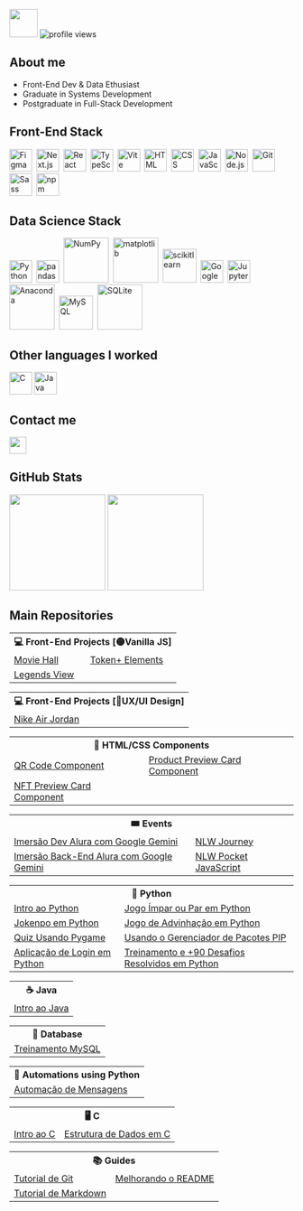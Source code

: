 <img src="https://github.com/TheDudeThatCode/TheDudeThatCode/blob/master/Assets/Developer.gif" width="50"> ![profile views](https://komarev.com/ghpvc/?username=udanielnogueira&color=006bed)

## About me

- Front-End Dev & Data Ethusiast
- Graduate in Systems Development
- Postgraduate in Full-Stack Development

## Front-End Stack

<div>
  <img src="https://cdn.jsdelivr.net/gh/devicons/devicon@latest/icons/figma/figma-original.svg" width="40" title="Figma"/>&nbsp;
  <img src="https://cdn.jsdelivr.net/gh/devicons/devicon@latest/icons/nextjs/nextjs-original.svg" width="40" title="Next.js"/>&nbsp;
  <img src="https://cdn.jsdelivr.net/gh/devicons/devicon@latest/icons/react/react-original.svg" width="40" title="React"/>&nbsp;
  <img src="https://cdn.jsdelivr.net/gh/devicons/devicon@latest/icons/typescript/typescript-original.svg" width="40" title="TypeScript"/>&nbsp;
  <img src="https://cdn.jsdelivr.net/gh/devicons/devicon@latest/icons/vitejs/vitejs-original.svg" width="40" title="Vite"/>&nbsp;
  <img src="https://cdn.jsdelivr.net/gh/devicons/devicon/icons/html5/html5-original.svg" width="40" title="HTML"/>&nbsp;
  <img src="https://cdn.jsdelivr.net/gh/devicons/devicon/icons/css3/css3-original.svg" width="40" title="CSS"/>&nbsp;
  <img src="https://cdn.jsdelivr.net/gh/devicons/devicon/icons/javascript/javascript-original.svg" width="40" title="JavaScript"/>&nbsp;
  <img src="https://cdn.jsdelivr.net/gh/devicons/devicon@latest/icons/nodejs/nodejs-original.svg" width="40" title="Node.js"/>&nbsp;
  <img src="https://cdn.jsdelivr.net/gh/devicons/devicon/icons/git/git-original.svg" width="40" title="Git"/>&nbsp;
  <img src="https://cdn.jsdelivr.net/gh/devicons/devicon@latest/icons/sass/sass-original.svg" width="40" title="Sass" />&nbsp;
  <img src="https://cdn.jsdelivr.net/gh/devicons/devicon@latest/icons/npm/npm-original-wordmark.svg" width="40" title="npm"/>
</div>

## Data Science Stack

<div>
  <img src="https://cdn.jsdelivr.net/gh/devicons/devicon/icons/python/python-original.svg" width="40" title="Python 3"/>&nbsp;
  <img src="https://cdn.jsdelivr.net/gh/devicons/devicon@latest/icons/pandas/pandas-original-wordmark.svg" width="40" title="pandas"/>&nbsp;
  <img src="https://cdn.jsdelivr.net/gh/devicons/devicon@latest/icons/numpy/numpy-original-wordmark.svg" width="80" title="NumPy" style="margin: auto 0"/>&nbsp;
  <img src="https://cdn.jsdelivr.net/gh/devicons/devicon@latest/icons/matplotlib/matplotlib-original-wordmark.svg" width="80" title="matplotlib"/>&nbsp;
  <img src="https://cdn.jsdelivr.net/gh/devicons/devicon@latest/icons/scikitlearn/scikitlearn-original.svg" width="60" title="scikitlearn"/>&nbsp;
  <img src="https://cdn.jsdelivr.net/gh/devicons/devicon@latest/icons/googlecolab/googlecolab-original.svg" width="40" title="Google Colab"/>&nbsp;
  <img src="https://cdn.jsdelivr.net/gh/devicons/devicon@latest/icons/jupyter/jupyter-original-wordmark.svg" width="40" title="Jupyter Notebook"/>&nbsp;
  <img src="https://cdn.jsdelivr.net/gh/devicons/devicon@latest/icons/anaconda/anaconda-original-wordmark.svg" width="80" title="Anaconda"/>&nbsp;
  <img src="https://cdn.jsdelivr.net/gh/devicons/devicon@latest/icons/mysql/mysql-original-wordmark.svg" width="60" title="MySQL"/>&nbsp;
  <img src="https://cdn.jsdelivr.net/gh/devicons/devicon@latest/icons/sqlite/sqlite-original-wordmark.svg" width="80" title="SQLite"/> 
</div>

## Other languages I worked

<div>
  <img src="https://cdn.jsdelivr.net/gh/devicons/devicon/icons/c/c-original.svg" width="40" title="C"/>
  <img src="https://cdn.jsdelivr.net/gh/devicons/devicon/icons/java/java-original.svg" width="40" title="Java"/>
</div>

## Contact me

<a href="https://www.linkedin.com/in/udanielnogueira" target="_blank" alt="Linkedin">
  <img src="https://img.shields.io/badge/-Linkedin-0e76a8?style=flat-square&logo=Linkedin&logoColor=white&link=linkedin.com/in/udanielnogueira" height="30"/>
</a>

## GitHub Stats

<div align="left">
  <img height="170em" src="https://github-readme-stats.vercel.app/api/top-langs/?username=udanielnogueira&layout=compact&langs_count=8&theme=dark"/>
  <img height="170em" src="https://github-readme-stats.vercel.app/api?username=udanielnogueira&show_icons=true&theme=dark&include_all_commits=false&count_private=true"/>
</div>

## Main Repositories

<table>
  <tr><th colspan="2">💻 Front-End Projects [🟡Vanilla JS]</th></tr>
  <tr>
    <td><a href="https://github.com/udanielnogueira/movie-hall">Movie Hall</a></td>
    <td><a href="https://github.com/udanielnogueira/token-elements">Token+ Elements</a></td>
  </tr>
  <tr>
    <td><a href="https://github.com/udanielnogueira/legends-view">Legends View</a></td>
    <td></td>
  </tr>
</table>

<table>
  <tr><th colspan="2">💻 Front-End Projects [🎨UX/UI Design]</th></tr>
  <tr>
    <td><a href="https://github.com/udanielnogueira/nike-air-jordan">Nike Air Jordan</a></td>
  </tr>
</table>

<table>
  <tr><th colspan="2">🧩 HTML/CSS Components</th></tr>
  <tr>
    <td><a href="https://github.com/udanielnogueira/qr-code-component">QR Code Component</a></td>
    <td><a href="https://github.com/udanielnogueira/product-preview-card-component">Product Preview Card Component</a></td>
  </tr>
  <tr>
    <td><a href="https://github.com/udanielnogueira/nft-preview-card-component">NFT Preview Card Component</a></td>
    <td></td>
  </tr>
</table>

<table>
  <tr><th colspan="2">🎟️ Events</th></tr>
  <tr>
    <td><a href="https://github.com/udanielnogueira/imersao-dev-google-gemini">Imersão Dev Alura com Google Gemini</a></td>
    <td><a href="https://github.com/udanielnogueira/nlw-journey">NLW Journey</a></td>
  </tr>
  <tr>
    <td><a href="https://github.com/udanielnogueira/imersao-backend-google-gemini">Imersão Back-End Alura com Google Gemini</a></td>
    <td><a href="https://github.com/udanielnogueira/nlw-pocket-javascript">NLW Pocket JavaScript</a></td>
  </tr>
</table>

<table>
  <tr><th colspan="2">🐍 Python</th></tr>
  <tr>
    <td><a href="https://github.com/udanielnogueira/python-zero">Intro ao Python</a></td>
    <td><a href="https://github.com/udanielnogueira/impar-par-python">Jogo Ímpar ou Par em Python</a></td>
  </tr>
  <tr>
    <td><a href="https://github.com/udanielnogueira/jokenpo-python">Jokenpo em Python</a></td>
    <td><a href="https://github.com/udanielnogueira/advinhe-python">Jogo de Advinhação em Python</a></td>
  </tr>
  <tr>
    <td><a href="https://github.com/udanielnogueira/future-hope">Quiz Usando Pygame</a></td>
    <td><a href="https://github.com/udanielnogueira/python-pip">Usando o Gerenciador de Pacotes PIP</a></td>
  </tr>
  <tr>
    <td><a href="https://github.com/udanielnogueira/app-login-python">Aplicação de Login em Python</a></td>
    <td><a href="https://github.com/udanielnogueira/treinamento-python">Treinamento e +90 Desafios Resolvidos em Python</a></td>
  </tr>
</table>

<table>
  <tr><th colspan="2">☕ Java</th></tr>
  <tr>
    <td><a href="https://github.com/udanielnogueira/java-zero">Intro ao Java</a></td>
  </tr>
</table>

<table>
  <tr><th colspan="2">🎲 Database</th></tr>
  <tr>
    <td><a href="https://github.com/udanielnogueira/mysql-guanabara">Treinamento MySQL</a></td>
  </tr>
</table>

<table>
  <tr><th colspan="2">🤖 Automations using Python</th></tr>
  <tr>
    <td><a href="https://github.com/udanielnogueira/msg-automatizada">Automação de Mensagens</a></td>
  </tr>
</table>

<table>
  <tr><th colspan="2">🖥️ C</th></tr>
  <tr>
    <td><a href="https://github.com/udanielnogueira/c-zero">Intro ao C</a></td>
    <td><a href="https://github.com/udanielnogueira/data-structure-zero">Estrutura de Dados em C</a></td>
  </tr>
</table>

<table>
  <tr><th colspan="2">📚 Guides</th></tr>
  <tr>
    <td><a href="https://github.com/udanielnogueira/git-tutorial">Tutorial de Git</a></td>
    <td><a href="https://github.com/udanielnogueira/github-profile">Melhorando o README</a></td>
  </tr>
  <tr>
    <td><a href="https://github.com/udanielnogueira/markdown-syntax">Tutorial de Markdown</a></td>
    <td></td>
  </tr>
</table>
